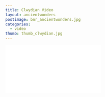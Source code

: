 ```yaml
---
title: Clwydian Video
layout: ancientwonders
postimage: bnr_ancientwonders.jpg
categories:
  - video
thumb: thumb_clwydian.jpg
---
```


<div class="vendor" id="fit-vids">
<iframe src="//player.vimeo.com/video/985152" frameborder="0" webkitallowfullscreen mozallowfullscreen allowfullscreen></iframe>
</div>   
